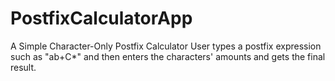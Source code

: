# PostfixCalculatorApp
A Simple  Character-Only Postfix Calculator
User types a postfix expression such as "ab+C*" and then enters the characters' amounts and gets the final result.
